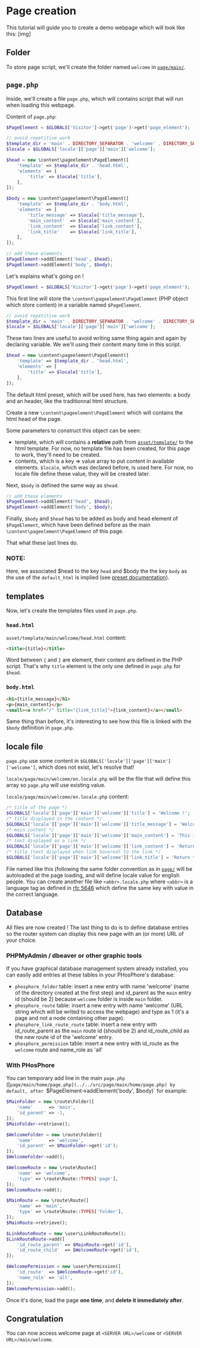 # Page creation

This tutorial will guide you to create a demo webpage which will look like this: [img]

## Folder

To store page script, we'll create the folder named `welcome` in [`page/main/`](../../src/page/main/).

## `page.php`

Inside, we'll create a file `page.php`, which will contains script that will run when loading this webpage.

Content of `page.php`:

```php
$PageElement = $GLOBALS['Visitor']->get('page')->get('page_element');

// avoid repetitive work
$template_dir = 'main' . DIRECTORY_SEPARATOR . 'welcome' . DIRECTORY_SEPARATOR;
$locale = $GLOBALS['locale']['page']['main']['welcome'];

$head = new \content\pageelement\PageElement([
	'template' => $template_dir . 'head.html',
	'elements' => [
		'title' => $locale['title'],
	],
]);

$body = new \content\pageelement\PageElement([
	'template' => $template_dir . 'body.html',
	'elements' => [
		'title_message' => $locale['title_message'],
		'main_content'  => $locale['main_content'],
		'link_content'  => $locale['link_content'],
		'link_title'    => $locale['link_title'],
	],
]);

// add these elements
$PageElement->addElement('head', $head);
$PageElement->addElement('body', $body);
```

Let's explains what's going on !

```php
$PageElement = $GLOBALS['Visitor']->get('page')->get('page_element');
```

This first line will store the `\content\pageelement\PageElement` (PHP object which store content) in a variable named `$PageElement`.

```php
// avoid repetitive work
$template_dir = 'main' . DIRECTORY_SEPARATOR . 'welcome' . DIRECTORY_SEPARATOR;
$locale = $GLOBALS['locale']['page']['main']['welcome'];
```

These two lines are useful to avoid writing same thing again and again by declaring variable. We we'll using their content many time in this script.

```php
$head = new \content\pageelement\PageElement([
	'template' => $template_dir . 'head.html',
	'elements' => [
		'title' => $locale['title'],
	],
]);
```

The default html preset, which will be used here, has two elements: a body and an header, like the traditionnal html structure.

Create a new `\content\pageelement\PageElement` which will contains the html head of the page.

Some parameters to construct this object can be seen:

- template, which will contains a **relative** path from [`asset/template/`](../../src/asset/template) to the html template. For now, no template file has been created, for this page to work,
they'll need to be created.
- contents, which is a key => value array to put content in available elements. `$locale`, which was declared before, is used here. For now, no locale file define these value, they will be created
later.

Next, `$body` is defined the same way as `$head`.

```php
// add these elements
$PageElement->addElement('head', $head);
$PageElement->addElement('body', $body);
```

Finally, `$body` and `$head` has to be added as body and head element of `$PageElement`, which have been defined before as the main `\content\pageelement\PageElement` of this page.

That what these last lines do.

### NOTE:

Here, we associated $head to the key `head` and $body the the key `body` as the use of the `default_html` is implied (see [preset documentation](../references/pageElement/preset.md)).

## templates

Now, let's create the templates files used in `page.php`.

### `head.html`

`asset/template/main/welcome/head.html` content:

```html
<title>{title}</title>
```

Word between `{` and `}` are element, their content are defined in the PHP script. That's why `title` element is the only one defined in `page.php` for `$head`.

### `body.html`

```html
<h1>{title_message}</h1>
<p>{main_content}</p>
<small><a href="/" title="{link_title}">{link_content}</a></small>
```

Same thing than before, it's interesting to see how this file is linked with the `$body` definition in `page.php`.

## locale file

`page.php` use some content in `$GLOBALS['locale']['page']['main']['welcome']`, which does not exist, let's resolve that!

`locale/page/main/welcome/en.locale.php` will be the file that will define this array so `page.php` will use existing value.

`locale/page/main/welcome/en.locale.php` content:

``` php
/* title of the page */
$GLOBALS['locale']['page']['main']['welcome']['title'] = 'Welcome !';
/* title displayed in the content */
$GLOBALS['locale']['page']['main']['welcome']['title_message'] = 'Welcome to the demo page !';
/* main content */
$GLOBALS['locale']['page']['main']['welcome']['main_content'] = 'This is a demo webpage to guide you through simple PHosPhore\'s page creation';
/* text displayed as a link */
$GLOBALS['locale']['page']['main']['welcome']['link_content'] = 'Return to the main page';
/* title (text displayed when link hovered) to the link */
$GLOBALS['locale']['page']['main']['welcome']['link_title'] = 'Return to the root of this website';
```

File named like this (following the same folder convention as in [`page/`](../../src/page) will be autoloaded at the page loading, and will define locale value for english people. You can
create another file like `<abbr>.locale.php` where `<abbr>` is a language tag as defined in [rfc 5646](https://www.rfc-editor.org/rfc/rfc5646.txt) which define the same key with value in
the correct language.

## Database

All files are now created ! The last thing to do is to define database entries so the router system can display this new page with an (or more) URL of your choice.

### PHPMyAdmin / dbeaver or other graphic tools

If you have graphical database management system already installed, you can easily add entries at these tables in your PHosPhore's database:

- `phosphore_folder` table: insert a new entry with name 'welcome' (name of the directory created at the first step) and id_parent as the `main` entry id (should be 2) because `welcome` folder is inside `main` folder.
- `phosphore_route` table: insert a new entry with name 'welcome' (URL string which will be writed to access the webpage) and type as 1 (it's a page and not a node containing other page).
- `phosphore_link_route_route` table: insert a new entry with id_route_parent as the `main` route id (should be 2) and id_route_child as the new route id of the 'welcome' entry.
- `phosphore_permission` table: insert a new entry with id_route as the `welcome` route and name_role as 'all'

### With PHosPhore

You can temporary add line in the main `page.php` ([`page/main/home/page.php](../../src/page/main/home/page.php) by default, after `$PageElement->addElement('body', $body)` for example:

```php
$MainFolder = new \route\Folder([
	'name'      => 'main',
	'id_parent' => -1,
]);
$MainFolder->retrieve();

$WelcomeFolder = new \route\Folder([
	'name'      => 'welcome',
	'id_parent' => $MainFolder->get('id');
]);
$WelcomeFolder->add();

$WelcomeRoute = new \route\Route([
	'name' => 'welcome',
	'type' => \route\Route::TYPES['page'],
]);
$WelcomeRoute->add();

$MainRoute = new \route\Route([
	'name' => 'main',
	'type' => \route\Route::TYPES['folder'],
]);
$MainRoute->retrieve();

$LinkRouteRoute = new \user\LinkRouteRoute();
$LinkRouteRoute->add([
	'id_route_parent' => $MainRoute->get('id'),
	'id_route_child'  => $WelcomeRoute->get('id'),
]);

$WelcomePermission = new \user\Permission([
	'id_route'  => $WelcomeRoute->get('id'),
	'name_role' => 'all',
]);
$WelcomePermission->add();
```

Once it's done, load the page **one time**, and **delete it immediately after**.

## Congratulation

You can now access welcome page at `<SERVER URL>/welcome` or `<SERVER URL>/main/welcome`.
